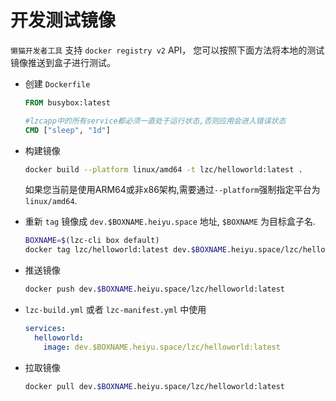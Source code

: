 # 开发测试镜像

`懒猫开发者工具` 支持 `docker registry v2` API， 您可以按照下面方法将本地的测试镜像推送到盒子进行测试。

- 创建 `Dockerfile`

  ```Dockerfile
  FROM busybox:latest

  #lzcapp中的所有service都必须一直处于运行状态,否则应用会进入错误状态
  CMD ["sleep", "1d"]
  ```

- 构建镜像

  ```sh
  docker build --platform linux/amd64 -t lzc/helloworld:latest .
  ```
  如果您当前是使用ARM64或非x86架构,需要通过`--platform`强制指定平台为`linux/amd64`.

- 重新 `tag` 镜像成 `dev.$BOXNAME.heiyu.space` 地址, `$BOXNAME` 为目标盒子名.

  ```sh
  BOXNAME=$(lzc-cli box default)
  docker tag lzc/helloworld:latest dev.$BOXNAME.heiyu.space/lzc/helloworld:latest
  ```

- 推送镜像

  ```sh
  docker push dev.$BOXNAME.heiyu.space/lzc/helloworld:latest
  ```

- `lzc-build.yml` 或者 `lzc-manifest.yml` 中使用

  ```yml
  services:
    helloworld:
      image: dev.$BOXNAME.heiyu.space/lzc/helloworld:latest
  ```

- 拉取镜像

  ```sh
  docker pull dev.$BOXNAME.heiyu.space/lzc/helloworld:latest
  ```
